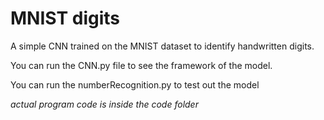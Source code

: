 # MNIST digits
 A simple CNN trained on the MNIST dataset to identify handwritten digits.



 You can run the CNN.py file to see the framework of the model.

 You can run the numberRecognition.py to test out the model
 
 *actual program code is inside the code folder*
